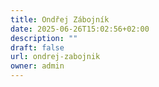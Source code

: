 ```yaml
---
title: Ondřej Zábojník
date: 2025-06-26T15:02:56+02:00
description: ""
draft: false
url: ondrej-zabojnik
owner: admin
---
```


<!-- SECTION BREAK --> 